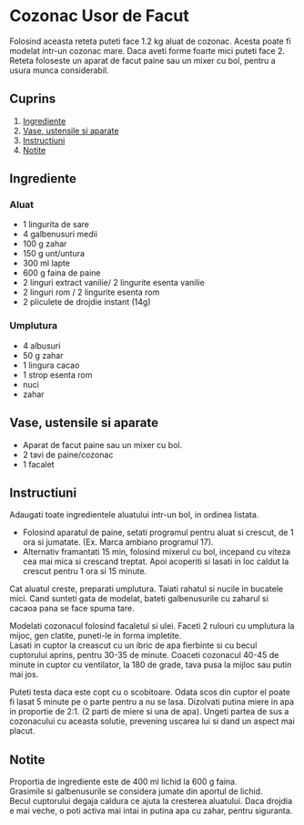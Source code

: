 # Cozonac Usor de Facut

Folosind aceasta reteta puteti face 1.2 kg aluat de cozonac.
Acesta poate fi modelat intr-un cozonac mare. Daca aveti forme foarte mici puteti face 2.  
Reteta foloseste un aparat de facut paine sau un mixer cu bol, pentru a usura munca considerabil.

## Cuprins

1. [Ingrediente](#ingrediente)
2. [Vase, ustensile si aparate](#vase-ustensile-aparate)
3. [Instructiuni](#instructiuni)
4. [Notite](#notite)

<a id="ingrediente"></a>

## Ingrediente

### Aluat

- 1 lingurita de sare
- 4 galbenusuri medii
- 100 g zahar
- 150 g unt/untura
- 300 ml lapte
- 600 g faina de paine
- 2 linguri extract vanilie/ 2 lingurite esenta vanilie
- 2 linguri rom / 2 lingurite esenta rom
- 2 pliculete de drojdie instant (14g)

### Umplutura

- 4 albusuri
- 50 g zahar
- 1 lingura cacao
- 1 strop esenta rom
- nuci
- zahar

<a id="vase-ustensile-aparate"></a>

## Vase, ustensile si aparate

- Aparat de facut paine sau un mixer cu bol.
- 2 tavi de paine/cozonac
- 1 facalet

<a id="instructiuni"></a>

## Instructiuni

Adaugati toate ingredientele aluatului intr-un bol, in ordinea listata.

- Folosind aparatul de paine, setati programul pentru aluat si crescut, de 1 ora si jumatate. (Ex. Marca ambiano programul 17).  
- Alternativ framantati 15 min, folosind mixerul cu bol, incepand cu viteza cea mai mica si crescand treptat. Apoi acoperiti si lasati in loc caldut la crescut pentru 1 ora si 15 minute.

Cat aluatul creste, preparati umplutura. Taiati rahatul si nucile in bucatele mici.
Cand sunteti gata de modelat, bateti galbenusurile cu zaharul si cacaoa pana se face spuma tare.

Modelati cozonacul folosind facaletul si ulei. Faceti 2 rulouri cu umplutura la mijoc, gen clatite, puneti-le in forma impletite.  
Lasati in cuptor la creascut cu un ibric de apa fierbinte si cu becul cuptorului aprins, pentru 30-35 de minute.
Coaceti cozonacul 40-45 de minute in cuptor cu ventilator, la 180 de grade, tava pusa la mijloc sau putin mai jos.

Puteti testa daca este copt cu o scobitoare. Odata scos din cuptor el poate fi lasat 5 minute pe o parte pentru a nu se lasa.
Dizolvati putina miere in apa in proportie de 2:1. (2 parti de miere si una de apa). Ungeti partea de sus a cozonacului cu aceasta solutie, prevening uscarea lui si dand un aspect mai placut.

<a id="notite"></a>

## Notite

Proportia de ingrediente este de 400 ml lichid la 600 g faina.  
Grasimile si galbenusurile se considera jumate din aportul de lichid.  
Becul cuptorului degaja caldura ce ajuta la cresterea aluatului.
Daca drojdia e mai veche, o poti activa mai intai in putina apa cu zahar, pentru siguranta.
